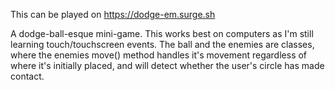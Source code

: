 This can be played on https://dodge-em.surge.sh

A dodge-ball-esque mini-game.  This works best on computers as I'm still learning touch/touchscreen events.  The ball and the enemies are classes, where the enemies move() method handles it's movement regardless of where it's initially placed, and will detect whether the user's circle has made contact.
